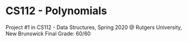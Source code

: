 # CS112 - Polynomials
Project #1 in CS112 - Data Structures, Spring 2020 @ Rutgers University, New Brunswick
Final Grade: 60/60
